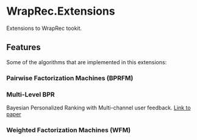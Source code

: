 # WrapRec.Extensions
Extensions to WrapRec tookit.


## Features
Some of the algorithms that are implemented in this extensions:

### Pairwise Factorization Machines (BPRFM)

### Multi-Level BPR
Bayesian Personalized Ranking with Multi-channel user feedback. [Link to paper](https://dl.acm.org/citation.cfm?id=2959163)

### Weighted Factorization Machines (WFM)
